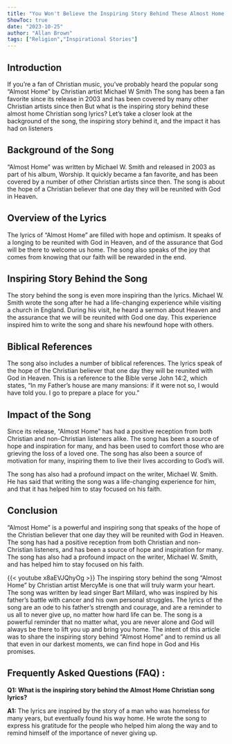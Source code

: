 ```yaml
---
title: "You Won't Believe the Inspiring Story Behind These Almost Home Christian Song Lyrics!"
ShowToc: true 
date: "2023-10-25"
author: "Allan Brown" 
tags: ["Religion","Inspirational Stories"]
---
```

## Introduction

If you’re a fan of Christian music, you’ve probably heard the popular song “Almost Home” by Christian artist Michael W Smith The song has been a fan favorite since its release in 2003 and has been covered by many other Christian artists since then But what is the inspiring story behind these almost home Christian song lyrics? Let’s take a closer look at the background of the song, the inspiring story behind it, and the impact it has had on listeners

## Background of the Song

“Almost Home” was written by Michael W. Smith and released in 2003 as part of his album, Worship. It quickly became a fan favorite, and has been covered by a number of other Christian artists since then. The song is about the hope of a Christian believer that one day they will be reunited with God in Heaven.

## Overview of the Lyrics

The lyrics of “Almost Home” are filled with hope and optimism. It speaks of a longing to be reunited with God in Heaven, and of the assurance that God will be there to welcome us home. The song also speaks of the joy that comes from knowing that our faith will be rewarded in the end.

## Inspiring Story Behind the Song

The story behind the song is even more inspiring than the lyrics. Michael W. Smith wrote the song after he had a life-changing experience while visiting a church in England. During his visit, he heard a sermon about Heaven and the assurance that we will be reunited with God one day. This experience inspired him to write the song and share his newfound hope with others.

## Biblical References

The song also includes a number of biblical references. The lyrics speak of the hope of the Christian believer that one day they will be reunited with God in Heaven. This is a reference to the Bible verse John 14:2, which states, “In my Father’s house are many mansions: if it were not so, I would have told you. I go to prepare a place for you.”

## Impact of the Song

Since its release, “Almost Home” has had a positive reception from both Christian and non-Christian listeners alike. The song has been a source of hope and inspiration for many, and has been used to comfort those who are grieving the loss of a loved one. The song has also been a source of motivation for many, inspiring them to live their lives according to God’s will.

The song has also had a profound impact on the writer, Michael W. Smith. He has said that writing the song was a life-changing experience for him, and that it has helped him to stay focused on his faith.

## Conclusion

“Almost Home” is a powerful and inspiring song that speaks of the hope of the Christian believer that one day they will be reunited with God in Heaven. The song has had a positive reception from both Christian and non-Christian listeners, and has been a source of hope and inspiration for many. The song has also had a profound impact on the writer, Michael W. Smith, and has helped him to stay focused on his faith.

{{< youtube x8aEVJQhyOg >}} 
The inspiring story behind the song “Almost Home” by Christian artist MercyMe is one that will truly warm your heart. The song was written by lead singer Bart Millard, who was inspired by his father’s battle with cancer and his own personal struggles. The lyrics of the song are an ode to his father’s strength and courage, and are a reminder to us all to never give up, no matter how hard life can be. The song is a powerful reminder that no matter what, you are never alone and God will always be there to lift you up and bring you home. The intent of this article was to share the inspiring story behind “Almost Home” and to remind us all that even in our darkest moments, we can find hope in God and His promises.

## Frequently Asked Questions (FAQ) :
**Q1: What is the inspiring story behind the Almost Home Christian song lyrics?**

**A1:** The lyrics are inspired by the story of a man who was homeless for many years, but eventually found his way home. He wrote the song to express his gratitude for the people who helped him along the way and to remind himself of the importance of never giving up.



